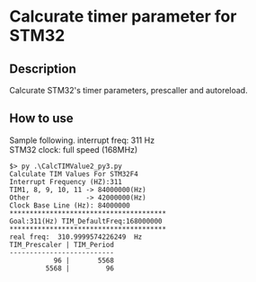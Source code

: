# Calcurate timer parameter for STM32

## Description
Calcurate STM32's timer parameters, prescaller and autoreload.

## How to use
Sample following.
interrupt freq: 311 Hz  
STM32 clock: full speed (168MHz)  
```
$> py .\CalcTIMValue2_py3.py
Calculate TIM Values For STM32F4
Interrupt Frequency (HZ):311
TIM1, 8, 9, 10, 11 -> 84000000(Hz)
Other              -> 42000000(Hz)
Clock Base Line (Hz): 84000000
***************************************
Goal:311(Hz) TIM_DefaultFreq:168000000
***************************************
real freq:  310.9999574226249  Hz
TIM_Prescaler | TIM_Period
--------------------------
           96 |       5568
         5568 |         96
```